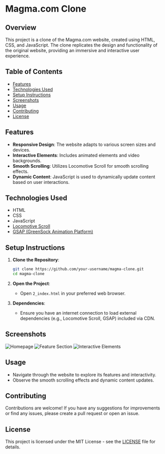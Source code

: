 
# Magma.com Clone

## Overview

This project is a clone of the Magma.com website, created using HTML, CSS, and JavaScript. The clone replicates the design and functionality of the original website, providing an immersive and interactive user experience.

## Table of Contents

- [Features](#features)
- [Technologies Used](#technologies-used)
- [Setup Instructions](#setup-instructions)
- [Screenshots](#screenshots)
- [Usage](#usage)
- [Contributing](#contributing)
- [License](#license)

## Features

- **Responsive Design**: The website adapts to various screen sizes and devices.
- **Interactive Elements**: Includes animated elements and video backgrounds.
- **Smooth Scrolling**: Utilizes Locomotive Scroll for smooth scrolling effects.
- **Dynamic Content**: JavaScript is used to dynamically update content based on user interactions.

## Technologies Used

- HTML
- CSS
- JavaScript
- [Locomotive Scroll](https://github.com/locomotivemtl/locomotive-scroll)
- [GSAP (GreenSock Animation Platform)](https://greensock.com/gsap)

## Setup Instructions

1. **Clone the Repository**:
   ```bash
   git clone https://github.com/your-username/magma-clone.git
   cd magma-clone
   ```

2. **Open the Project**:
   - Open `2_index.html` in your preferred web browser.

3. **Dependencies**:
   - Ensure you have an internet connection to load external dependencies (e.g., Locomotive Scroll, GSAP) included via CDN.

## Screenshots

![Homepage](C:\Users\KIIT\Desktop\a.jpg)
![Feature Section](C:\Users\KIIT\Downloads\d.jpg)
![Interactive Elements](C:\Users\KIIT\Desktop\b.jpg)

## Usage

- Navigate through the website to explore its features and interactivity.
- Observe the smooth scrolling effects and dynamic content updates.

## Contributing

Contributions are welcome! If you have any suggestions for improvements or find any issues, please create a pull request or open an issue.

## License

This project is licensed under the MIT License - see the [LICENSE](LICENSE) file for details.


